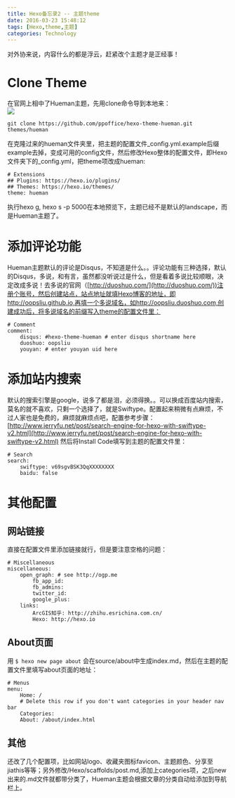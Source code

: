 ```yaml
---
title: Hexo备忘录2 -- 主题theme
date: 2016-03-23 15:48:12
tags: [Hexo,theme,主题]
categories: Technology
---
```

对外协来说，内容什么的都是浮云，赶紧改个主题才是正经事！

# Clone Theme #
在官网上相中了Hueman主题，先用clone命令导到本地来：  
![](http://i.imgur.com/0LuC2Sw.png)

	git clone https://github.com/ppoffice/hexo-theme-hueman.git themes/hueman
在克隆过来的hueman文件夹里，把主题的配置文件_config.yml.example后缀example去掉，变成可用的config文件，然后修改Hexo整体的配置文件，即Hexo文件夹下的_config.yml，把theme项改成hueman:  

	# Extensions
	## Plugins: https://hexo.io/plugins/
	## Themes: https://hexo.io/themes/
	theme: hueman
执行hexo g, hexo s -p 5000在本地预览下，主题已经不是默认的landscape，而是Hueman主题了。

# 添加评论功能 #
Hueman主题默认的评论是Disqus，不知道是什么。。评论功能有三种选择，默认的Disqus，多说，和有言，虽然都没听说过是什么，但是看着多说比较顺眼，决定改成多说！去多说的官网（[http://duoshuo.com/](http://duoshuo.com/))注册个账号，然后创建站点，站点地址就填Hexo博客的地址，即http://oopsliu.github.io,再填一个多说域名，如http://oopsliu.duoshuo.com,创建成功后，将多说域名的前缀写入theme的配置文件里：  

	# Comment
	comment:
	    disqus: #hexo-theme-hueman # enter disqus shortname here
	    duoshuo: oopsliu
	    youyan: # enter youyan uid here

# 添加站内搜索 #
默认的搜索引擎是google，说多了都是泪，必须得换。。可以换成百度站内搜索，莫名的就不喜欢，只剩一个选择了，就是Swiftype。配置起来稍微有点麻烦，不过人家也是免费的，麻烦就麻烦点吧，配置参考步骤：
[http://www.jerryfu.net/post/search-engine-for-hexo-with-swiftype-v2.html](http://www.jerryfu.net/post/search-engine-for-hexo-with-swiftype-v2.html)
然后将Install Code填写到主题的配置文件里： 
 
	# Search
	search:
	    swiftype: v69sgvBSK3QqXXXXXXXX
	    baidu: false

# 其他配置 #
## 网站链接 ##
直接在配置文件里添加链接就行，但是要注意空格的问题：  

	# Miscellaneous
	miscellaneous:
	    open_graph: # see http://ogp.me
	        fb_app_id:
	        fb_admins:
	        twitter_id:
	        google_plus:
	    links:
	        ArcGIS知乎: http://zhihu.esrichina.com.cn/
	        Hexo: http://hexo.io

## About页面 ##
用 `$ hexo new page about` 会在source/about中生成index.md，然后在主题的配置文件里填写about页面的地址：  
	
	# Menus
	menu:
	    Home: /
	    # Delete this row if you don't want categories in your header nav bar
	    Categories:
	    About: /about/index.html

## 其他 ##
还改了几个配置项，比如网站logo、收藏夹图标favicon、主题颜色、分享至jiathis等等；另外修改/Hexo/scaffolds/post.md,添加上categories项，之后new出来的.md文件就都带分类了，Hueman主题会根据文章的分类自动给添加到导航栏上。

